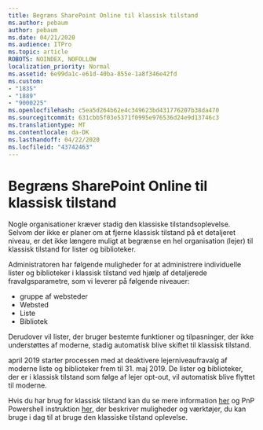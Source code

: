 ```yaml
---
title: Begræns SharePoint Online til klassisk tilstand
ms.author: pebaum
author: pebaum
ms.date: 04/21/2020
ms.audience: ITPro
ms.topic: article
ROBOTS: NOINDEX, NOFOLLOW
localization_priority: Normal
ms.assetid: 6e99da1c-e61d-40ba-855e-1a8f346e42fd
ms.custom:
- "1835"
- "1889"
- "9000225"
ms.openlocfilehash: c5ea5d264b62e4c349623bd431776207b38da470
ms.sourcegitcommit: 631cbb5f03e5371f0995e976536d24e9d13746c3
ms.translationtype: MT
ms.contentlocale: da-DK
ms.lasthandoff: 04/22/2020
ms.locfileid: "43742463"
---
```

# <a name="restrict-sharepoint-online-to-classic-mode"></a>Begræns SharePoint Online til klassisk tilstand

Nogle organisationer kræver stadig den klassiske tilstandsoplevelse. Selvom der ikke er planer om at fjerne klassisk tilstand på et detaljeret niveau, er det ikke længere muligt at begrænse en hel organisation (lejer) til klassisk tilstand for lister og biblioteker.

Administratoren har følgende muligheder for at administrere individuelle lister og biblioteker i klassisk tilstand ved hjælp af detaljerede fravalgsparametre, som vi leverer på følgende niveauer:

- gruppe af websteder
- Websted
- Liste
- Bibliotek

Derudover vil lister, der bruger bestemte funktioner og tilpasninger, der ikke understøttes af moderne, stadig automatisk blive skiftet til klassisk tilstand.

april 2019 starter processen med at deaktivere lejerniveaufravalg af moderne liste og biblioteker frem til 31. maj 2019.  De lister og biblioteker, der er i klassisk tilstand som følge af lejer opt-out, vil automatisk blive flyttet til moderne.

Hvis du har brug for klassisk tilstand kan du se mere information [her](https://techcommunity.microsoft.com/t5/Microsoft-SharePoint-Blog/Delivering-SharePoint-modern-experiences/ba-p/315023) og PnP Powershell instruktion [her,](https://docs.microsoft.com/sharepoint/dev/transform/modernize-userinterface-lists-and-libraries-optout) der beskriver muligheder og værktøjer, du kan bruge i dag til at bruge den klassiske tilstand oplevelse.
